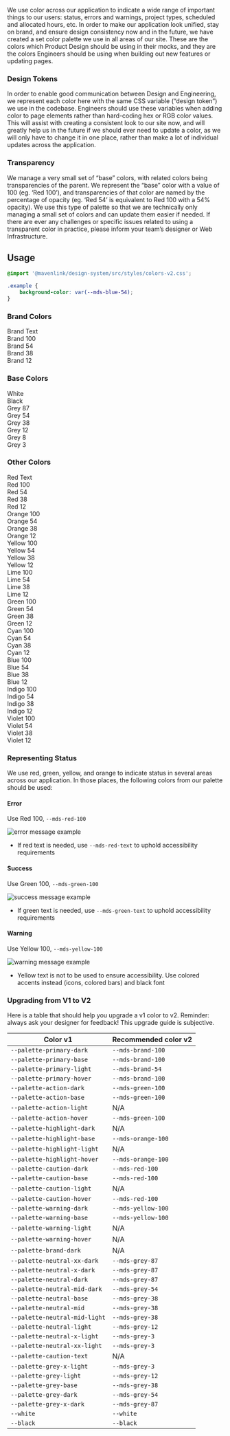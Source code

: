 We use color across our application to indicate a wide range of important things to our users: status, errors and warnings, project types, scheduled and allocated hours, etc. In order to make our application look unified, stay on brand, and ensure design consistency now and in the future, we have created a set color palette we use in all areas of our site. These are the colors which Product Design should be using in their mocks, and they are the colors Engineers should be using when building out new features or updating pages.

### Design Tokens

In order to enable good communication between Design and Engineering, we represent each color here with the same CSS variable (“design token”) we use in the codebase. Engineers should use these variables when adding color to page elements rather than hard-coding hex or RGB color values. This will assist with creating a consistent look to our site now, and will greatly help us in the future if we should ever need to update a color, as we will only have to change it in one place, rather than make a lot of individual updates across the application.

### Transparency

We manage a very small set of “base” colors, with related colors being transparencies of the parent. We represent the “base” color with a value of 100 (eg. ‘Red 100’), and transparencies of that color are named by the percentage of opacity (eg. ‘Red 54’ is equivalent to Red 100 with a 54% opacity). We use this type of palette so that we are technically only managing a small set of colors and can update them easier if needed. If there are ever any challenges or specific issues related to using a transparent color in practice, please inform your team’s designer or Web Infrastructure.

## Usage

```css
@import '@mavenlink/design-system/src/styles/colors-v2.css';

.example {
    background-color: var(--mds-blue-54);
}
```

### Brand Colors
<div class="color-container">
  <div class="dark-contrast" style="background-color: var(--mds-brand-text);">Brand Text</div>
  <div class="dark-contrast" style="background-color: var(--mds-brand-100);">Brand 100</div>
  <div class="light-contrast" style="background-color: var(--mds-brand-54);">Brand 54</div>
  <div class="light-contrast" style="background-color: var(--mds-brand-38);">Brand 38</div>
  <div class="light-contrast" style="background-color: var(--mds-brand-12);">Brand 12</div>
</div>

### Base Colors
<div class="color-container">
  <div class="light-contrast" style="background-color: var(--white)">White</div>
  <div class="dark-contrast" style="background-color: var(--black)">Black</div>
  <div class="dark-contrast" style="background-color: var(--mds-grey-87);">Grey 87</div>
  <div class="light-contrast" style="background-color: var(--mds-grey-54);">Grey 54</div>
  <div class="light-contrast" style="background-color: var(--mds-grey-38);">Grey 38</div>
  <div class="light-contrast" style="background-color: var(--mds-grey-12);">Grey 12</div>
  <div class="light-contrast" style="background-color: var(--mds-grey-8);">Grey 8</div>
  <div class="light-contrast" style="background-color: var(--mds-grey-3);">Grey 3</div>
</div>

### Other Colors
<span class="other-colors">
  <div class="color-container">
    <div class="dark-contrast" style="background-color: var(--mds-red-text);">Red Text</div>
    <div class="dark-contrast" style="background-color: var(--mds-red-100);">Red 100</div>
    <div class="light-contrast" style="background-color: var(--mds-red-54);">Red 54</div>
    <div class="light-contrast" style="background-color: var(--mds-red-38);">Red 38</div>
    <div class="light-contrast" style="background-color: var(--mds-red-12);">Red 12</div>
  </div>
  <div class="color-container">
    <div class="dark-contrast" style="background-color: var(--mds-orange-100);">Orange 100</div>
    <div class="light-contrast" style="background-color: var(--mds-orange-54);">Orange 54</div>
    <div class="light-contrast" style="background-color: var(--mds-orange-38);">Orange 38</div>
    <div class="light-contrast" style="background-color: var(--mds-orange-12);">Orange 12</div>
  </div>
  <div class="color-container">
    <div class="light-contrast" style="background-color: var(--mds-yellow-100);">Yellow 100</div>
    <div class="light-contrast" style="background-color: var(--mds-yellow-54);">Yellow 54</div>
    <div class="light-contrast" style="background-color: var(--mds-yellow-38);">Yellow 38</div>
    <div class="light-contrast" style="background-color: var(--mds-yellow-12);">Yellow 12</div>
  </div>
  <div class="color-container">
    <div class="light-contrast" style="background-color: var(--mds-lime-100);">Lime 100</div>
    <div class="light-contrast" style="background-color: var(--mds-lime-54);">Lime 54</div>
    <div class="light-contrast" style="background-color: var(--mds-lime-38);">Lime 38</div>
    <div class="light-contrast" style="background-color: var(--mds-lime-12);">Lime 12</div>
  </div>
  <div class="color-container">
    <div class="dark-contrast" style="background-color: var(--mds-green-100);">Green 100</div>
    <div class="light-contrast" style="background-color: var(--mds-green-54);">Green 54</div>
    <div class="light-contrast" style="background-color: var(--mds-green-38);">Green 38</div>
    <div class="light-contrast" style="background-color: var(--mds-green-12);">Green 12</div>
  </div>
  <div class="color-container">
    <div class="dark-contrast" style="background-color: var(--mds-cyan-100);">Cyan 100</div>
    <div class="light-contrast" style="background-color: var(--mds-cyan-54);">Cyan 54</div>
    <div class="light-contrast" style="background-color: var(--mds-cyan-38);">Cyan 38</div>
    <div class="light-contrast" style="background-color: var(--mds-cyan-12);">Cyan 12</div>
  </div>
  <div class="color-container">
    <div class="dark-contrast" style="background-color: var(--mds-blue-100);">Blue 100</div>
    <div class="light-contrast" style="background-color: var(--mds-blue-54);">Blue 54</div>
    <div class="light-contrast" style="background-color: var(--mds-blue-38);">Blue 38</div>
    <div class="light-contrast" style="background-color: var(--mds-blue-12);">Blue 12</div>
  </div>
  <div class="color-container">
    <div class="dark-contrast" style="background-color: var(--mds-indigo-100);">Indigo 100</div>
    <div class="light-contrast" style="background-color: var(--mds-indigo-54);">Indigo 54</div>
    <div class="light-contrast" style="background-color: var(--mds-indigo-38);">Indigo 38</div>
    <div class="light-contrast" style="background-color: var(--mds-indigo-12);">Indigo 12</div>
  </div>
  <div class="color-container">
    <div class="dark-contrast" style="background-color: var(--mds-violet-100);">Violet 100</div>
    <div class="light-contrast" style="background-color: var(--mds-violet-54);">Violet 54</div>
    <div class="light-contrast" style="background-color: var(--mds-violet-38);">Violet 38</div>
    <div class="light-contrast" style="background-color: var(--mds-violet-12);">Violet 12</div>
  </div>
</span>

### Representing Status

We use red, green, yellow, and orange to indicate status in several areas across our application. In those places, the following colors from our palette should be used:

#### Error

Use Red 100, `--mds-red-100`

<img alt="error message example" src="images/message-error.jpg" />

* If red text is needed, use `--mds-red-text` to uphold accessibility requirements

#### Success

Use Green 100, `--mds-green-100`

<img alt="success message example" src="images/message-success.jpg" />

* If green text is needed, use `--mds-green-text` to uphold accessibility requirements

#### Warning

Use Yellow 100, `--mds-yellow-100`

<img alt="warning message example" src="images/message-warning.jpg" />

* Yellow text is not to be used to ensure accessibility. Use colored accents instead (icons, colored bars) and black font

### Upgrading from V1 to V2

Here is a table that should help you upgrade a v1 color to v2.
Reminder: always ask your designer for feedback!
This upgrade guide is subjective.

| Color v1 | Recommended color v2 |
| ---      | ---                  |
| <div class="light-contrast" style="background-color: var(--palette-primary-dark);">`--palette-primary-dark`</div> | <div class="light-contrast" style="background-color: var(--mds-brand-100);">`--mds-brand-100`</div> |
| <div class="light-contrast" style="background-color: var(--palette-primary-base);">`--palette-primary-base`</div> | <div class="light-contrast" style="background-color: var(--mds-brand-100);">`--mds-brand-100`</div> |
| <div class="light-contrast" style="background-color: var(--palette-primary-light);">`--palette-primary-light`</div> | <div class="light-contrast" style="background-color: var(--mds-brand-54);">`--mds-brand-54`</div> |
| <div class="light-contrast" style="background-color: var(--palette-primary-hover);">`--palette-primary-hover`</div> | <div class="light-contrast" style="background-color: var(--mds-brand-100);">`--mds-brand-100`</div> |
| <div class="light-contrast" style="background-color: var(--palette-action-dark);">`--palette-action-dark`</div>| <div class="light-contrast" style="background-color: var(--mds-green-100);">`--mds-green-100`</div> |
| <div class="light-contrast" style="background-color: var(--palette-action-base);">`--palette-action-base`</div>| <div class="light-contrast" style="background-color: var(--mds-green-100);">`--mds-green-100`</div> |
| <div class="light-contrast" style="background-color: var(--palette-action-light);">`--palette-action-light`</div> | N/A |
| <div class="light-contrast" style="background-color: var(--palette-action-hover);">`--palette-action-hover`</div> | <div class="light-contrast" style="background-color: var(--mds-green-100);">`--mds-green-100`</div> |
| <div class="light-contrast" style="background-color: var(--palette-highlight-dark);">`--palette-highlight-dark`</div> | N/A |
| <div class="light-contrast" style="background-color: var(--palette-highlight-base);">`--palette-highlight-base`</div> | <div class="light-contrast" style="background-color: var(--mds-orange-100);">`--mds-orange-100`</div> |
| <div class="light-contrast" style="background-color: var(--palette-highlight-light);">`--palette-highlight-light`</div> | N/A |
| <div class="light-contrast" style="background-color: var(--palette-highlight-hover);">`--palette-highlight-hover`</div> | <div class="light-contrast" style="background-color: var(--mds-orange-100);">`--mds-orange-100`</div> |
| <div class="light-contrast" style="background-color: var(--palette-caution-dark);">`--palette-caution-dark`</div> | <div class="light-contrast" style="background-color: var(--mds-red-100);">`--mds-red-100`</div> |
| <div class="light-contrast" style="background-color: var(--palette-caution-base);">`--palette-caution-base`</div> | <div class="light-contrast" style="background-color: var(--mds-red-100);">`--mds-red-100`</div> |
| <div class="light-contrast" style="background-color: var(--palette-caution-light);">`--palette-caution-light`</div> | N/A |
| <div class="light-contrast" style="background-color: var(--palette-caution-hover);">`--palette-caution-hover`</div> | <div class="light-contrast" style="background-color: var(--mds-red-100);">`--mds-red-100`</div> |
| <div class="light-contrast" style="background-color: var(--palette-warning-dark);">`--palette-warning-dark`</div> | <div class="light-contrast" style="background-color: var(--mds-yellow-100);">`--mds-yellow-100`</div> |
| <div class="light-contrast" style="background-color: var(--palette-warning-base);">`--palette-warning-base`</div> | <div class="light-contrast" style="background-color: var(--mds-yellow-100);">`--mds-yellow-100`</div> |
| <div class="light-contrast" style="background-color: var(--palette-warning-light);">`--palette-warning-light`</div> | N/A |
| <div class="light-contrast" style="background-color: var(--palette-warning-hover);">`--palette-warning-hover`</div> | N/A |
| <div class="dark-contrast" style="background-color: var(--palette-brand-dark);">`--palette-brand-dark`</div> | N/A |
| <div class="dark-contrast" style="background-color: var(--palette-neutral-xx-dark);">`--palette-neutral-xx-dark`</div> | <div class="dark-contrast" style="background-color: var(--mds-grey-87);">`--mds-grey-87`</div> |
| <div class="dark-contrast" style="background-color: var(--palette-neutral-x-dark);">`--palette-neutral-x-dark`</div> | <div class="dark-contrast" style="background-color: var(--mds-grey-87);">`--mds-grey-87`</div> |
| <div class="dark-contrast" style="background-color: var(--palette-neutral-dark);">`--palette-neutral-dark`</div> | <div class="dark-contrast" style="background-color: var(--mds-grey-87);">`--mds-grey-87`</div> |
| <div class="dark-contrast" style="background-color: var(--palette-neutral-mid-dark);">`--palette-neutral-mid-dark`</div> | <div class="dark-contrast" style="background-color: var(--mds-grey-54);">`--mds-grey-54`</div> |
| <div class="light-contrast" style="background-color: var(--palette-neutral-base);">`--palette-neutral-base`</div> | <div class="light-contrast" style="background-color: var(--mds-grey-38);">`--mds-grey-38`</div> |
| <div class="light-contrast" style="background-color: var(--palette-neutral-mid);">`--palette-neutral-mid`</div>| <div class="light-contrast" style="background-color: var(--mds-grey-38);">`--mds-grey-38`</div> |
| <div class="light-contrast" style="background-color: var(--palette-neutral-mid-light);">`--palette-neutral-mid-light`</div> | <div class="light-contrast" style="background-color: var(--mds-grey-38);">`--mds-grey-38`</div> |
| <div class="light-contrast" style="background-color: var(--palette-neutral-light);">`--palette-neutral-light`</div> | <div class="light-contrast" style="background-color: var(--mds-grey-12);">`--mds-grey-12`</div> |
| <div class="light-contrast" style="background-color: var(--palette-neutral-x-light);">`--palette-neutral-x-light`</div> | <div class="light-contrast" style="background-color: var(--mds-grey-3);">`--mds-grey-3`</div> |
| <div class="light-contrast" style="background-color: var(--palette-neutral-xx-light);">`--palette-neutral-xx-light`</div> | <div class="light-contrast" style="background-color: var(--mds-grey-3);">`--mds-grey-3`</div> |
| <div class="light-contrast" style="background-color: var(--palette-caution-text);">`--palette-caution-text`</div> | N/A |
| <div class="light-contrast" style="background-color: var(--palette-grey-x-light);">`--palette-grey-x-light`</div> | <div class="light-contrast" style="background-color: var(--mds-grey-3);">`--mds-grey-3`</div> |
| <div class="light-contrast" style="background-color: var(--palette-grey-light);">`--palette-grey-light`</div>| <div class="light-contrast" style="background-color: var(--mds-grey-12);">`--mds-grey-12`</div> |
| <div class="light-contrast" style="background-color: var(--palette-grey-base);">`--palette-grey-base`</div>| <div class="light-contrast" style="background-color: var(--mds-grey-38);">`--mds-grey-38`</div> |
| <div class="dark-contrast" style="background-color: var(--palette-grey-dark);">`--palette-grey-dark`</div>| <div class="dark-contrast" style="background-color: var(--mds-grey-54);">`--mds-grey-54`</div> |
| <div class="dark-contrast" style="background-color: var(--palette-grey-x-dark);">`--palette-grey-x-dark`</div>| <div class="dark-contrast" style="background-color: var(--mds-grey-87);">`--mds-grey-87`</div> |
| <div class="light-contrast" style="background-color: var(--white);">`--white`</div>| <div class="light-contrast" style="background-color: var(--white);">`--white`</div> |
| <div class="dark-contrast" style="background-color: var(--black);">`--black`</div>| <div class="dark-contrast" style="background-color: var(--black);">`--black`</div> |
